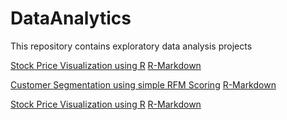 # DataAnalytics
This repository contains exploratory data analysis projects

[Stock Price Visualization using R](https://github.com/madankundapur/DataAnalytics/blob/master/Stock%20Price%20Visualization%20using%20R.pdf)     [R-Markdown](https://github.com/madankundapur/DataAnalytics/blob/master/StockPriceVisualization.Rmd) 

[Customer Segmentation using simple RFM Scoring](https://github.com/madankundapur/DataAnalytics/blob/master/Customer%20Segmentation%20using%20simple%20RFM%20Scoring.pdf)        [R-Markdown](https://github.com/madankundapur/DataAnalytics/blob/master/CustomerSegmentation-RFM-Scoring.Rmd)


[Stock Price Visualization using R](https://github.com/madankundapur/DataAnalytics/blob/master/Customer%20Segmentation%20using%20RFM%20-%20Clustering%20using%20K-means.pdf)      [R-Markdown](https://github.com/madankundapur/DataAnalytics/blob/master/CustomerSegmentation-RFM-KmeansClustering.Rmd)

